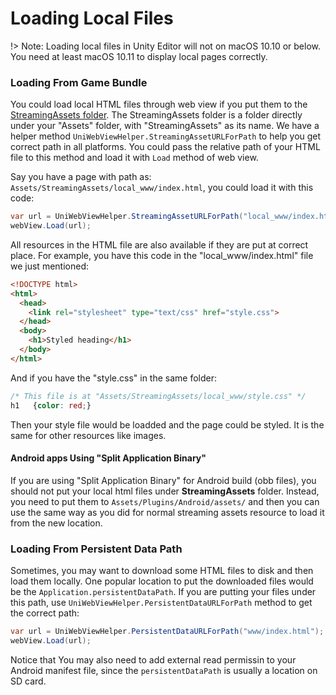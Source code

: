 # Loading Local Files

!> Note: Loading local files in Unity Editor will not on macOS 10.10 or below. You need at least macOS 10.11 to display local pages correctly.

### Loading From Game Bundle

You could load local HTML files through web view if you put them to the [StreamingAssets folder](https://docs.unity3d.com/Manual/StreamingAssets.html). The StreamingAssets folder is a folder directly under your "Assets" folder, with "StreamingAssets" as its name. We have a helper method `UniWebViewHelper.StreamingAssetURLForPath` to help you get correct path in all platforms. You could pass the relative path of your HTML file to this method and load it with `Load` method of web view.

Say you have a page with path as: `Assets/StreamingAssets/local_www/index.html`, you could load it with this code:

```csharp
var url = UniWebViewHelper.StreamingAssetURLForPath("local_www/index.html");
webView.Load(url);
```

All resources in the HTML file are also available if they are put at correct place. For example, you have this code in the "local_www/index.html" file we just mentioned:

```html
<!DOCTYPE html>
<html>
  <head>
    <link rel="stylesheet" type="text/css" href="style.css">
  </head>
  <body>
    <h1>Styled heading</h1>
  </body>
</html>
```

And if you have the "style.css" in the same folder:

```css
/* This file is at "Assets/StreamingAssets/local_www/style.css" */
h1   {color: red;}
```

Then your style file would be loadded and the page could be styled. It is the same for other resources like images.

#### Android apps Using "Split Application Binary"

If you are using "Split Application Binary" for Android build (obb files), you should not put your local html files under **StreamingAssets** folder. Instead, you need to put them to `Assets/Plugins/Android/assets/` and then you can use the same way as you did for normal streaming assets resource to load it from the new location.

### Loading From Persistent Data Path

Sometimes, you may want to download some HTML files to disk and then load them locally. One popular location to put the downloaded files would be the `Application.persistentDataPath`. If you are putting your files under this path, use `UniWebViewHelper.PersistentDataURLForPath` method to get the correct path:

```csharp
var url = UniWebViewHelper.PersistentDataURLForPath("www/index.html");
webView.Load(url);
```

Notice that You may also need to add external read permissin to your Android manifest file, since the `persistentDataPath` is usually a location on SD card.
